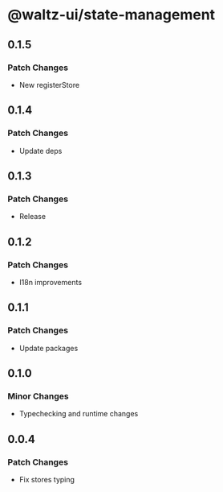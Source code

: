 # @waltz-ui/state-management

## 0.1.5

### Patch Changes

- New registerStore

## 0.1.4

### Patch Changes

- Update deps

## 0.1.3

### Patch Changes

- Release

## 0.1.2

### Patch Changes

- I18n improvements

## 0.1.1

### Patch Changes

- Update packages

## 0.1.0

### Minor Changes

- Typechecking and runtime changes

## 0.0.4

### Patch Changes

- Fix stores typing
